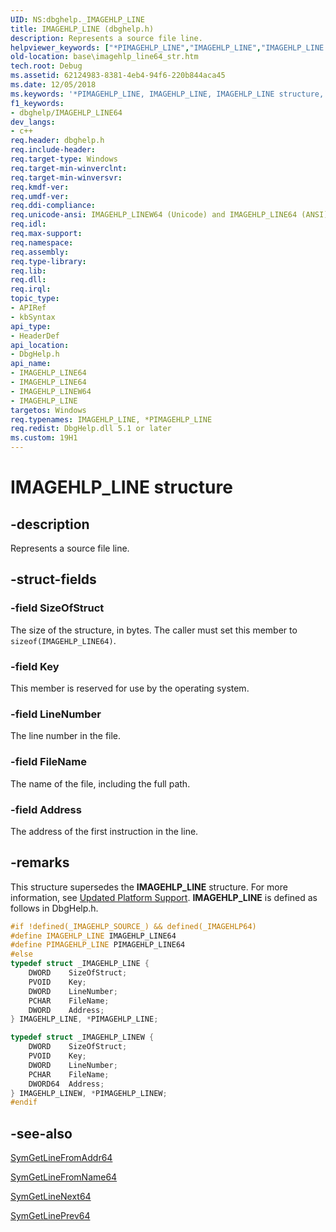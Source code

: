```yaml
---
UID: NS:dbghelp._IMAGEHLP_LINE
title: IMAGEHLP_LINE (dbghelp.h)
description: Represents a source file line.
helpviewer_keywords: ["*PIMAGEHLP_LINE","IMAGEHLP_LINE","IMAGEHLP_LINE structure","IMAGEHLP_LINE64","IMAGEHLP_LINE64 structure","IMAGEHLP_LINEW64","PIMAGEHLP_LINE64","PIMAGEHLP_LINE64 structure pointer","_IMAGEHLP_LINE64","_win32_imagehlp_line64_str","base.imagehlp_line64_str","dbghelp/IMAGEHLP_LINE64","dbghelp/IMAGEHLP_LINEW64","dbghelp/PIMAGEHLP_LINE64"]
old-location: base\imagehlp_line64_str.htm
tech.root: Debug
ms.assetid: 62124983-8381-4eb4-94f6-220b844aca45
ms.date: 12/05/2018
ms.keywords: '*PIMAGEHLP_LINE, IMAGEHLP_LINE, IMAGEHLP_LINE structure, IMAGEHLP_LINE64, IMAGEHLP_LINE64 structure, IMAGEHLP_LINEW64, PIMAGEHLP_LINE64, PIMAGEHLP_LINE64 structure pointer, _IMAGEHLP_LINE64, _win32_imagehlp_line64_str, base.imagehlp_line64_str, dbghelp/IMAGEHLP_LINE64, dbghelp/IMAGEHLP_LINEW64, dbghelp/PIMAGEHLP_LINE64'
f1_keywords:
- dbghelp/IMAGEHLP_LINE64
dev_langs:
- c++
req.header: dbghelp.h
req.include-header: 
req.target-type: Windows
req.target-min-winverclnt: 
req.target-min-winversvr: 
req.kmdf-ver: 
req.umdf-ver: 
req.ddi-compliance: 
req.unicode-ansi: IMAGEHLP_LINEW64 (Unicode) and IMAGEHLP_LINE64 (ANSI)
req.idl: 
req.max-support: 
req.namespace: 
req.assembly: 
req.type-library: 
req.lib: 
req.dll: 
req.irql: 
topic_type:
- APIRef
- kbSyntax
api_type:
- HeaderDef
api_location:
- DbgHelp.h
api_name:
- IMAGEHLP_LINE64
- IMAGEHLP_LINE64
- IMAGEHLP_LINEW64
- IMAGEHLP_LINE
targetos: Windows
req.typenames: IMAGEHLP_LINE, *PIMAGEHLP_LINE
req.redist: DbgHelp.dll 5.1 or later
ms.custom: 19H1
---
```


# IMAGEHLP_LINE structure


## -description


Represents a source file line.


## -struct-fields




### -field SizeOfStruct

The size of the structure, in bytes. The caller must set this member to <code>sizeof(IMAGEHLP_LINE64)</code>.


### -field Key

This member is reserved for use by the operating system.


### -field LineNumber

The line number in the file.


### -field FileName

The name of the file, including the full path.


### -field Address

The address of the first instruction in the line.


## -remarks



This structure supersedes the <b>IMAGEHLP_LINE</b> structure. For more information, see 
<a href="https://docs.microsoft.com/windows/desktop/Debug/updated-platform-support">Updated Platform Support</a>. <b>IMAGEHLP_LINE</b> is defined as follows in DbgHelp.h. 


```cpp
#if !defined(_IMAGEHLP_SOURCE_) && defined(_IMAGEHLP64)
#define IMAGEHLP_LINE IMAGEHLP_LINE64
#define PIMAGEHLP_LINE PIMAGEHLP_LINE64
#else
typedef struct _IMAGEHLP_LINE {
    DWORD    SizeOfStruct; 
    PVOID    Key; 
    DWORD    LineNumber; 
    PCHAR    FileName; 
    DWORD    Address; 
} IMAGEHLP_LINE, *PIMAGEHLP_LINE;

typedef struct _IMAGEHLP_LINEW {
    DWORD    SizeOfStruct; 
    PVOID    Key; 
    DWORD    LineNumber; 
    PCHAR    FileName; 
    DWORD64  Address; 
} IMAGEHLP_LINEW, *PIMAGEHLP_LINEW;
#endif
```





## -see-also




<a href="https://docs.microsoft.com/windows/desktop/api/dbghelp/nf-dbghelp-symgetlinefromaddr">SymGetLineFromAddr64</a>



<a href="https://docs.microsoft.com/windows/desktop/api/dbghelp/nf-dbghelp-symgetlinefromname">SymGetLineFromName64</a>



<a href="https://docs.microsoft.com/windows/desktop/api/dbghelp/nf-dbghelp-symgetlinenext">SymGetLineNext64</a>



<a href="https://docs.microsoft.com/windows/desktop/api/dbghelp/nf-dbghelp-symgetlineprev">SymGetLinePrev64</a>
 

 

